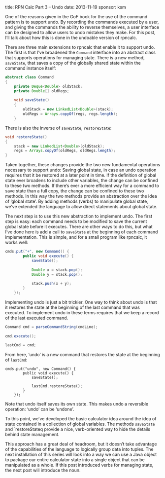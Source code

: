 title: RPN Calc Part 3 – Undo
date: 2013-11-19
sponsor: ksm

One of the reasons given in the GoF book for the use of the command
pattern is to support undo. By recording the commands executed by a
user, and giving the commands the ability to reverse themselves, a
user interface can be designed to allow users to undo mistakes they
make. For this post, I’ll talk about how this is done in the undoable
version of rpncalc.

There are three main extensions to rpncalc that enable it to support
undo. The first is that I’ve broadened the `Command` interface into an
abstract class that supports operations for managing state. There is a
new method, `saveState`, that saves a copy of the globally shared state
within the command instance itself:

```java
abstract class Command
{
    private Deque<Double> oldStack;
    private Double[] oldRegs;
 
    void saveState()
    {
        oldStack = new LinkedList<Double>(stack);
        oldRegs = Arrays.copyOf(regs, regs.length);
    }
```

There is also the inverse of `saveState`, `restoreState`:

```java
void restoreState()
{
    stack = new LinkedList<Double>(oldStack);
    regs = Arrays.copyOf(oldRegs, oldRegs.length);
}
```

Taken together, these changes provide the two new fundamental
operations necessary to support undo: Saving global state, in case an
undo operation requires that it be restored at a later point in
time. If the definition of global state ever broadens to include other
variables, the change can be confined to these two methods. If there’s
ever a more efficient way for a command to save state than a full
copy, the change can be confined to these two methods. In this way the
two methods provide an abstraction over the idea of ‘global state’. By
adding methods (verbs) to manipulate global state, we’ve extended the
language to allow direct statements about global state.

The next step is to use this new abstraction to implement undo. The
first step is easy: each command needs to be modified to save the
current global state before it executes. There are other ways to do
this, but what I’ve done here is add a call to `saveState` at the
beginning of each command implementation. This is simple, and for a
small program like rpncalc, it works well:


```java
cmds.put("+", new Command() {
        public void execute() {
            saveState();
 
            Double x = stack.pop();
            Double y = stack.pop();
 
            stack.push(x + y);
        }
    });
```

Implementing undo is just a bit trickier. One way to think about undo
is that it restores the state at the beginning of the last command
that was executed. To implement undo in these terms requires that we
keep a record of the last executed command.

```java
Command cmd = parseCommandString(cmdLine);
 
cmd.execute();
 
lastCmd = cmd;
```

From here, ‘undo’ is a new command that restores the state at the
beginning of `lastCmd`:

```
cmds.put("undo", new Command() {
        public void execute() {
            saveState();
 
            lastCmd.restoreState();
        }
    });
```

Note that undo itself saves its own state. This makes undo a
reversible operation: ‘undo’ can be ‘undone’.

To this point, we’ve developed the basic calculator idea around the
idea of state contained in a collection of global variables. The
methods `saveState` and `restoreStateq provide a nice, verb-oriented
way to hide the details behind state management.

This approach has a great deal of headroom, but it doesn’t take
advantage of the capabilities of the language to logically group data
into tuples. The next installation of this series will look into a way
we can use a Java object to package our entire calculator state into a
single object that can be manipulated as a whole. If this post
introduced verbs for managing state, the next post will introduce the
noun.
